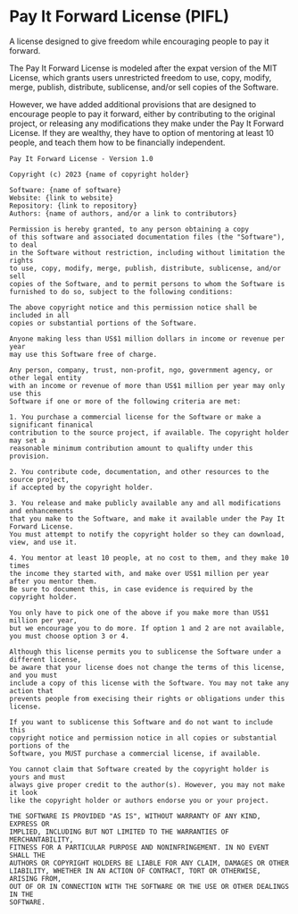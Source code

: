 # Pay It Forward License (PIFL)
A license designed to give freedom while encouraging people to pay it forward.

The Pay It Forward License is modeled after the expat version of the MIT License, which grants users unrestricted freedom to use, copy, modify, merge, publish, distribute, sublicense, and/or sell copies of the Software.

However, we have added additional provisions that are designed to encourage people to pay it forward, either by contributing to the original project, or releasing any modifications they make under the Pay It Forward License. If they are wealthy, they have to option of mentoring at least 10 people, and teach them how to be financially independent.

````
Pay It Forward License - Version 1.0

Copyright (c) 2023 {name of copyright holder}

Software: {name of software}
Website: {link to website}
Repository: {link to repository}
Authors: {name of authors, and/or a link to contributors}

Permission is hereby granted, to any person obtaining a copy
of this software and associated documentation files (the "Software"), to deal
in the Software without restriction, including without limitation the rights
to use, copy, modify, merge, publish, distribute, sublicense, and/or sell
copies of the Software, and to permit persons to whom the Software is
furnished to do so, subject to the following conditions:

The above copyright notice and this permission notice shall be included in all
copies or substantial portions of the Software.

Anyone making less than US$1 million dollars in income or revenue per year 
may use this Software free of charge.

Any person, company, trust, non-profit, ngo, government agency, or other legal entity 
with an income or revenue of more than US$1 million per year may only use this 
Software if one or more of the following criteria are met:

1. You purchase a commercial license for the Software or make a significant finanical
contribution to the source project, if available. The copyright holder may set a 
reasonable minimum contribution amount to qualifty under this provision.

2. You contribute code, documentation, and other resources to the source project, 
if accepted by the copyright holder.

3. You release and make publicly available any and all modifications and enhancements 
that you make to the Software, and make it available under the Pay It Forward License.
You must attempt to notify the copyright holder so they can download, view, and use it.

4. You mentor at least 10 people, at no cost to them, and they make 10 times 
the income they started with, and make over US$1 million per year after you mentor them.
Be sure to document this, in case evidence is required by the copyright holder.

You only have to pick one of the above if you make more than US$1 million per year,
but we encourage you to do more. If option 1 and 2 are not available, 
you must choose option 3 or 4.

Although this license permits you to sublicense the Software under a different license,
be aware that your license does not change the terms of this license, and you must 
include a copy of this license with the Software. You may not take any action that 
prevents people from execising their rights or obligations under this license. 

If you want to sublicense this Software and do not want to include this 
copyright notice and permission notice in all copies or substantial portions of the 
Software, you MUST purchase a commercial license, if available.

You cannot claim that Software created by the copyright holder is yours and must 
always give proper credit to the author(s). However, you may not make it look
like the copyright holder or authors endorse you or your project.

THE SOFTWARE IS PROVIDED "AS IS", WITHOUT WARRANTY OF ANY KIND, EXPRESS OR
IMPLIED, INCLUDING BUT NOT LIMITED TO THE WARRANTIES OF MERCHANTABILITY,
FITNESS FOR A PARTICULAR PURPOSE AND NONINFRINGEMENT. IN NO EVENT SHALL THE
AUTHORS OR COPYRIGHT HOLDERS BE LIABLE FOR ANY CLAIM, DAMAGES OR OTHER
LIABILITY, WHETHER IN AN ACTION OF CONTRACT, TORT OR OTHERWISE, ARISING FROM,
OUT OF OR IN CONNECTION WITH THE SOFTWARE OR THE USE OR OTHER DEALINGS IN THE
SOFTWARE.
````

